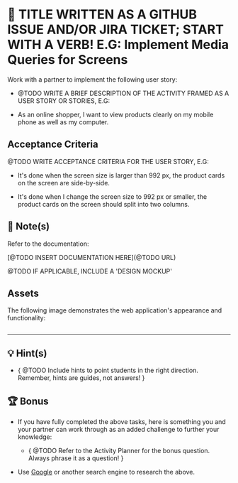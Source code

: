 # 📖 TITLE WRITTEN AS A GITHUB ISSUE AND/OR JIRA TICKET; START WITH A VERB! E.G: Implement Media Queries for Screens

Work with a partner to implement the following user story:

* @TODO WRITE A BRIEF DESCRIPTION OF THE ACTIVITY FRAMED AS A USER STORY OR STORIES, E.G:

* As an online shopper, I want to view products clearly on my mobile phone as well as my computer.


## Acceptance Criteria

@TODO WRITE ACCEPTANCE CRITERIA FOR THE USER STORY, E.G:

* It's done when the screen size is larger than 992 px, the product cards on the screen are side-by-side.

* It's done when I change the screen size to 992 px or smaller, the product cards on the screen should split into two columns.


## 📝 Note(s)

Refer to the documentation: 

[@TODO INSERT DOCUMENTATION HERE](@TODO URL)


@TODO IF APPLICABLE, INCLUDE A 'DESIGN MOCKUP' 
## Assets

The following image demonstrates the web application's appearance and functionality:

![]()

---

## 💡 Hint(s)

* { @TODO Include hints to point students in the right direction. Remember, hints are guides, not answers! }

## 🏆 Bonus

* If you have fully completed the above tasks, here is something you and your partner can work through as an added challenge to further your knowledge:

  * { @TODO Refer to the Activity Planner for the bonus question. Always phrase it as a question! }

* Use [Google](https://www.google.com) or another search engine to research the above.